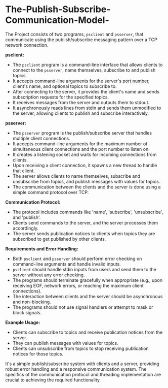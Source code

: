 # The-Publish-Subscribe-Communication-Model-

The Project consists of two programs, `psclient` and `psserver`, that communicate using the publish/subscribe messaging pattern over a TCP network connection.

**psclient:**
- The `psclient` program is a command-line interface that allows clients to connect to the `psserver`, name themselves, subscribe to and publish topics.
- It accepts command-line arguments for the server's port number, client's name, and optional topics to subscribe to.
- After connecting to the server, it provides the client's name and sends subscription requests for the specified topics.
- It receives messages from the server and outputs them to stdout.
- It asynchronously reads lines from stdin and sends them unmodified to the server, allowing clients to publish and subscribe interactively.

**psserver:**
- The `psserver` program is the publish/subscribe server that handles multiple client connections.
- It accepts command-line arguments for the maximum number of simultaneous client connections and the port number to listen on.
- It creates a listening socket and waits for incoming connections from clients.
- Upon receiving a client connection, it spawns a new thread to handle that client.
- The server allows clients to name themselves, subscribe and unsubscribe from topics, and publish messages with values for topics.
- The communication between the clients and the server is done using a simple command protocol over TCP.

**Communication Protocol:**
- The protocol includes commands like 'name', 'subscribe', 'unsubscribe', and 'publish'.
- Clients send commands to the server, and the server processes them accordingly.
- The server sends publication notices to clients when topics they are subscribed to get published by other clients.

**Requirements and Error Handling:**
- Both `psclient` and `psserver` should perform error checking on command-line arguments and handle invalid inputs.
- `psclient` should handle stdin inputs from users and send them to the server without any error checking.
- The programs should terminate gracefully when appropriate (e.g., upon receiving EOF, network errors, or reaching the maximum client connections).
- The interaction between clients and the server should be asynchronous and non-blocking.
- The programs should not use signal handlers or attempt to mask or block signals.

**Example Usage:**
- Clients can subscribe to topics and receive publication notices from the server.
- They can publish messages with values for topics.
- Clients can unsubscribe from topics to stop receiving publication notices for those topics.

It's a simple publish/subscribe system with clients and a server, providing robust error handling and a responsive communication system. The specifics of the communication protocol and threading implementation are crucial to achieving the required functionality.
